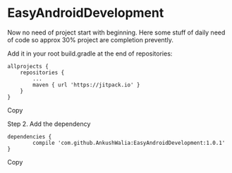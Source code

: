 # EasyAndroidDevelopment
Now no need of project start with beginning. Here some stuff of daily need of code so approx 30% project are completion prevently. 


Add it in your root build.gradle at the end of repositories:

	allprojects {
		repositories {
			...
			maven { url 'https://jitpack.io' }
		}
	}
Copy

Step 2. Add the dependency

	dependencies {
	        compile 'com.github.AnkushWalia:EasyAndroidDevelopment:1.0.1'
	}
Copy

